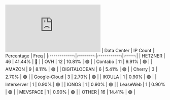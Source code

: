 ![Diagramm](https://github.com/obajay/StateSync-snapshots/blob/main/Projects/Kyve/1/README.md)
| Data Center | IP Count | Percentage | Freq |
|:------------:|:--------:|:-----------:|:-----:|
| HETZNER | 46 | 41.44% | 🔴 |
| OVH | 12 | 10.81% | 🟢 |
| Contabo | 11 | 9.91% | 🟢 |
| AMAZON | 9 | 8.11% | 🟢 |
| DIGITALOCEAN | 6 | 5.41% | 🟢 |
| Cherry | 3 | 2.70% | 🟢 |
| Google-Cloud | 3 | 2.70% | 🟢 |
| IKOULA | 1 | 0.90% | 🟢 |
| Interserver | 1 | 0.90% | 🟢 |
| IONOS | 1 | 0.90% | 🟢 |
| LeaseWeb | 1 | 0.90% | 🟢 |
| MEVSPACE | 1 | 0.90% | 🟢 |
| OTHER | 16 | 14.41% | 🟢 |